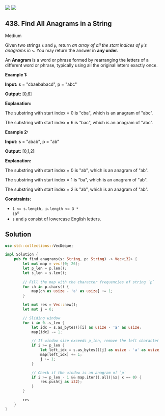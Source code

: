 [![](https://img.shields.io/github/stars/LeetCode-in-Rust/LeetCode-in-Rust?label=Stars&style=flat-square)](https://github.com/LeetCode-in-Rust/LeetCode-in-Rust)
[![](https://img.shields.io/github/forks/LeetCode-in-Rust/LeetCode-in-Rust?label=Fork%20me%20on%20GitHub%20&style=flat-square)](https://github.com/LeetCode-in-Rust/LeetCode-in-Rust/fork)

## 438\. Find All Anagrams in a String

Medium

Given two strings `s` and `p`, return _an array of all the start indices of_ `p`_'s anagrams in_ `s`. You may return the answer in **any order**.

An **Anagram** is a word or phrase formed by rearranging the letters of a different word or phrase, typically using all the original letters exactly once.

**Example 1:**

**Input:** s = "cbaebabacd", p = "abc"

**Output:** [0,6]

**Explanation:** 

The substring with start index = 0 is "cba", which is an anagram of "abc". 

The substring with start index = 6 is "bac", which is an anagram of "abc".

**Example 2:**

**Input:** s = "abab", p = "ab"

**Output:** [0,1,2]

**Explanation:** 

The substring with start index = 0 is "ab", which is an anagram of "ab". 

The substring with start index = 1 is "ba", which is an anagram of "ab". 

The substring with start index = 2 is "ab", which is an anagram of "ab".

**Constraints:**

*   <code>1 <= s.length, p.length <= 3 * 10<sup>4</sup></code>
*   `s` and `p` consist of lowercase English letters.

## Solution

```rust
use std::collections::VecDeque;

impl Solution {
    pub fn find_anagrams(s: String, p: String) -> Vec<i32> {
        let mut map = vec![0; 26];
        let p_len = p.len();
        let s_len = s.len();
        
        // Fill the map with the character frequencies of string `p`
        for ch in p.chars() {
            map[ch as usize - 'a' as usize] += 1;
        }

        let mut res = Vec::new();
        let mut j = 0;

        // Sliding window
        for i in 0..s_len {
            let idx = s.as_bytes()[i] as usize - 'a' as usize;
            map[idx] -= 1;

            // If window size exceeds p_len, remove the left character
            if i >= p_len {
                let left_idx = s.as_bytes()[j] as usize - 'a' as usize;
                map[left_idx] += 1;
                j += 1;
            }

            // Check if the window is an anagram of `p`
            if i >= p_len - 1 && map.iter().all(|&x| x == 0) {
                res.push(j as i32);
            }
        }

        res
    }
}
```